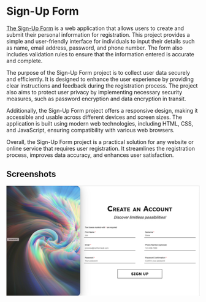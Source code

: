 # Sign-Up Form

[The Sign-Up Form](https://bogdanblare.github.io/Sign-Up-Form/) is a web application that allows users to create and submit their personal information for registration. This project provides a simple and user-friendly interface for individuals to input their details such as name, email address, password, and phone number. The form also includes validation rules to ensure that the information entered is accurate and complete.

The purpose of the Sign-Up Form project is to collect user data securely and efficiently. It is designed to enhance the user experience by providing clear instructions and feedback during the registration process. The project also aims to protect user privacy by implementing necessary security measures, such as password encryption and data encryption in transit.

Additionally, the Sign-Up Form project offers a responsive design, making it accessible and usable across different devices and screen sizes. The application is built using modern web technologies, including HTML, CSS, and JavaScript, ensuring compatibility with various web browsers.

Overall, the Sign-Up Form project is a practical solution for any website or online service that requires user registration. It streamlines the registration process, improves data accuracy, and enhances user satisfaction.

  ## Screenshots

![App Screenshot](https://raw.githubusercontent.com/bogdanblare/Sign-Up-Form/main/Screenshot.png)

